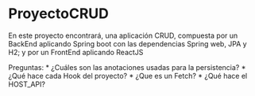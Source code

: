 # ProyectoCRUD
En este proyecto encontrará, una aplicación CRUD, compuesta por un BackEnd aplicando
Spring boot con las dependencias Spring web, JPA y H2; y por un FrontEnd aplicando ReactJS


Preguntas:
	* ¿Cuáles son las anotaciones usadas para la persistencia?
	* ¿Qué hace cada Hook del proyecto?
	* ¿Que es un Fetch?
	* ¿Qué hace el HOST_API?